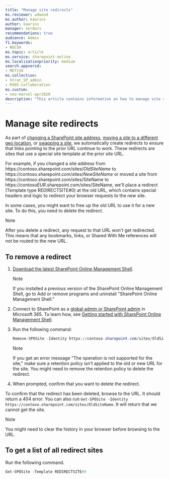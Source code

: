 ```yaml
---
title: "Manage site redirects"
ms.reviewer: adwood
ms.author: kaarins
author: kaarins
manager: serdars
recommendations: true
audience: Admin
f1.keywords:
- NOCSH
ms.topic: article
ms.service: sharepoint-online
ms.localizationpriority: medium
search.appverid:
- MET150
ms.collection:  
- Strat_SP_admin
- M365-collaboration
ms.custom:
- seo-marvel-apr2020
description: "This article contains information on how to manage site redirects in SharePoint. You'll learn how to view and delete site redirects."
---
```


# Manage site redirects 

As part of [changing a SharePoint site address](change-site-address.md), [moving a site to a different geo location](/office365/enterprise/move-sharepoint-between-geo-locations), or [swapping a site](modern-root-site.md#replace-your-root-site), we automatically create redirects to ensure that links pointing to the prior URL continue to work. These redirects are sites that use a special site template at the prior site URL.

For example, if you changed a site address from https://<i></i>contoso.sharepoint.<i></i>com/sites/*OldSiteName* to https://<i></i>contoso.sharepoint.<i></i>com/sites/*NewSiteName* or moved a site from https://<i></i>*contoso*.sharepoint.<i></i>com/sites/SiteName to https://<i></i>*contosoEUR*.sharepoint.<i></i>com/sites/SiteName, we'll place a redirect (Template type REDIRECTSITE#0) at the old URL, which contains special headers and logic to redirect your browser requests to the new site.

In some cases, you might want to free up the old URL to use it for a new site. To do this, you need to delete the redirect.

> [!NOTE]
> After you delete a redirect, any request to that URL won't get redirected. This means that any bookmarks, links, or Shared With Me references will not be routed to the new URL.

## To remove a redirect 

1. [Download the latest SharePoint Online Management Shell](https://go.microsoft.com/fwlink/p/?LinkId=255251).

    > [!NOTE]
    > If you installed a previous version of the SharePoint Online Management Shell, go to Add or remove programs and uninstall "SharePoint Online Management Shell." 

2. Connect to SharePoint as a [global admin or SharePoint admin](./sharepoint-admin-role.md) in Microsoft 365. To learn how, see [Getting started with SharePoint Online Management Shell](/powershell/sharepoint/sharepoint-online/connect-sharepoint-online).

3. Run the following command:

    ```PowerShell
    Remove-SPOSite -Identity https://contoso.sharepoint.com/sites/OldSiteName
    ```

    > [!NOTE]
    > If you get an error message "The operation is not supported for the site," make sure a retention policy isn't applied to the old or new URL for the site. You might need to remove the retention policy to delete the redirect.

4. When prompted, confirm that you want to delete the redirect. 

To confirm that the redirect has been deleted, browse to the URL. It should return a 404 error. You can also run `Get-SPOSite -Identity https://contoso.sharepoint.com/sites/OldSiteName`. It will return that we cannot get the site.

> [!NOTE]
> You might need to clear the history in your browser before browsing to the URL.

## To get a list of all redirect sites

Run the following command.
 
 ```PowerShell
 Get-SPOSite -Template REDIRECTSITE#0
 ```
